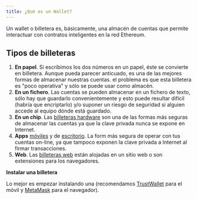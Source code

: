 ```yaml
---
title: ¿Qué es un Wallet?
---
```


Un wallet o billetera es, básicamente, una almacén de cuentas que permite interactuar con contratos inteligentes en la red Ethereum.

## Tipos de billeteras

1. **En papel**. Si escribimos los dos números en un papel, éste se convierte en billetera. Aunque pueda parecer anticuado, es una de las mejores formas de almacenar nuestras cuentas. el problema es que esta billetera es "poco operativa" y sólo se puede usar como almacén.
2. **En un fichero**. Las cuentas se pueden almacenar en un fichero de texto, sólo hay que guardarlo convenientemente y esto puede resultar difícil (habría que encriptarlo) y/o suponer un riesgo de seguridad si alguien accede al equipo dónde está guardado.
3. **En un chip**. Las [billeteras hardware](https://docs.ethhub.io/using-ethereum/wallets/hardware) son una de las formas más seguras de almacenar las cuentas ya que la clave privada nunca se expone en Internet.
4. **Apps** [móviles](https://docs.ethhub.io/using-ethereum/wallets/mobile/) y de [escritorio](https://docs.ethhub.io/using-ethereum/wallets/desktop/). La form más segura de operar con tus cuentas on-line, ya que tampoco exponen la clave privada a Internet al firmar transacciones.
5. **Web**. Las [billeteras web](https://docs.ethhub.io/using-ethereum/wallets/web/) están alojadas en un sitio web o son extensiones para los navegadores.

**Instalar una billetera**

Lo mejor es empezar instalando una (recomendamos [TrustWallet](https://trustwallet.com/) para el móvil y [MetaMask](https://metamask.io/) para el navegador).

